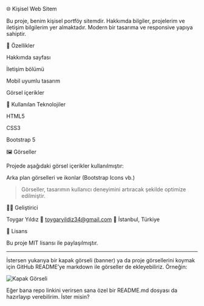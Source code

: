 

🌐 Kişisel Web Sitem

Bu proje, benim kişisel portföy sitemdir. Hakkımda bilgiler, projelerim ve iletişim bilgilerim yer almaktadır. Modern bir tasarıma ve responsive yapıya sahiptir.

🧩 Özellikler

Hakkımda sayfası

İletişim bölümü

Mobil uyumlu tasarım

Görsel içerikler


🎨 Kullanılan Teknolojiler

HTML5

CSS3

Bootstrap 5


🖼️ Görseller

Projede aşağıdaki görsel içerikler kullanılmıştır:

Arka plan görselleri ve ikonlar (Bootstrap Icons vb.)


> Görseller, tasarımın kullanıcı deneyimini artıracak şekilde optimize edilmiştir.



👨‍💻 Geliştirici

Toygar Yıldız
📧 toygaryildiz34@gmail.com
📍 İstanbul, Türkiye

📄 Lisans

Bu proje MIT lisansı ile paylaşılmıştır.


---

İstersen yukarıya bir kapak görseli (banner) ya da proje görsellerini koymak için GitHub README’ye markdown ile görseller de ekleyebiliriz. Örneğin:

![Kapak Görseli](assets/banner.png)

Eğer bana repo linkini verirsen sana özel bir README.md dosyası da hazırlayıp verebilirim. İster misin?

